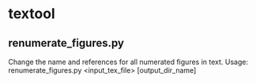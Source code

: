 # textool

## renumerate_figures.py

Change the name and references for all numerated figures in text.
Usage: renumerate_figures.py <input_tex_file> [output_dir_name]

